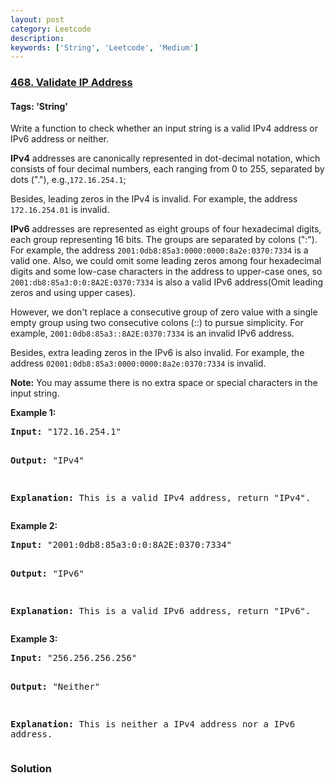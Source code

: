```yaml
---
layout: post
category: Leetcode
description: 
keywords: ['String', 'Leetcode', 'Medium']
---
```

### [468. Validate IP Address](https://leetcode.com/problems/validate-ip-address)

#### Tags: 'String'

<div class="content__u3I1 question-content__JfgR"><div><p>
Write a function to check whether an input string is a valid IPv4 address or IPv6 address or neither.
</p>
<p>
<b>IPv4</b> addresses are canonically represented in dot-decimal notation, which consists of four decimal numbers, each ranging from 0 to 255, separated by dots ("."), e.g.,<code>172.16.254.1</code>;
</p>
<p>
Besides, leading zeros in the IPv4 is invalid. For example, the address <code>172.16.254.01</code> is invalid.
</p>
<p>
<b>IPv6</b> addresses are represented as eight groups of four hexadecimal digits, each group representing 16 bits. The groups are separated by colons (":"). For example, the address <code>2001:0db8:85a3:0000:0000:8a2e:0370:7334</code> is a valid one. Also, we could omit some leading zeros among four hexadecimal digits and some low-case characters in the address to upper-case ones, so <code>2001:db8:85a3:0:0:8A2E:0370:7334</code> is also a valid IPv6 address(Omit leading zeros and using upper cases).
</p>
<p>
However, we don't replace a consecutive group of zero value with a single empty group using two consecutive colons (::) to pursue simplicity. For example, <code>2001:0db8:85a3::8A2E:0370:7334</code> is an invalid IPv6 address.
</p>
<p>
Besides, extra leading zeros in the IPv6 is also invalid. For example, the address <code>02001:0db8:85a3:0000:0000:8a2e:0370:7334</code> is invalid.
</p>
<p><b>Note:</b>
You may assume there is no extra space or special characters in the input string.
</p>
<p><b>Example 1:</b><br/>
</p><pre><b>Input:</b> "172.16.254.1"

<b>Output:</b> "IPv4"

<b>Explanation:</b> This is a valid IPv4 address, return "IPv4".
</pre>
<p></p>
<p><b>Example 2:</b><br/>
</p><pre><b>Input:</b> "2001:0db8:85a3:0:0:8A2E:0370:7334"

<b>Output:</b> "IPv6"

<b>Explanation:</b> This is a valid IPv6 address, return "IPv6".
</pre>
<p></p>
<p><b>Example 3:</b><br/>
</p><pre><b>Input:</b> "256.256.256.256"

<b>Output:</b> "Neither"

<b>Explanation:</b> This is neither a IPv4 address nor a IPv6 address.
</pre>
<p></p></div></div>

### Solution
